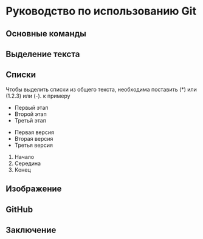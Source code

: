 # Руководство по использованию Git 
## Основные команды

## Выделение текста 

## Списки
Чтобы выделить списки из общего текста, необходима поставить (*) или (1.2.3) или (-). к примеру 
* Первый этап 
* Второй этап
* Третьй этап 

- Первая версия
- Вторая версия
- Третья версия

1. Начало 
2. Середина 
3. Конец

## Изображение 

## GitHub

## Заключение